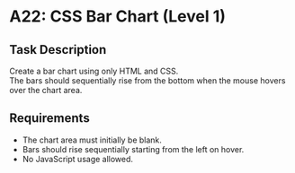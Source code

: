 # A22: CSS Bar Chart (Level 1)

## Task Description
Create a bar chart using only HTML and CSS.  
The bars should sequentially rise from the bottom when the mouse hovers over the chart area.

## Requirements
- The chart area must initially be blank.
- Bars should rise sequentially starting from the left on hover.
- No JavaScript usage allowed.
